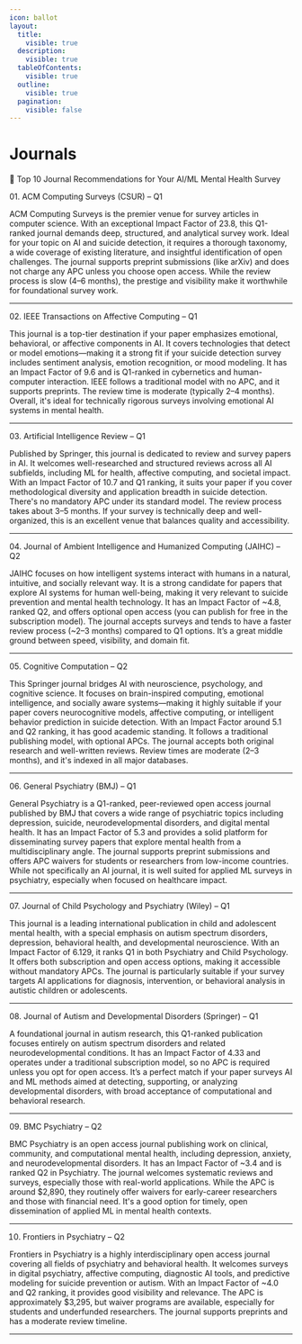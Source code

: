 ```yaml
---
icon: ballot
layout:
  title:
    visible: true
  description:
    visible: true
  tableOfContents:
    visible: true
  outline:
    visible: true
  pagination:
    visible: false
---
```


# Journals

🧠 Top 10 Journal Recommendations for Your AI/ML Mental Health Survey



01\. ACM Computing Surveys (CSUR) – Q1

ACM Computing Surveys is the premier venue for survey articles in computer science. With an exceptional Impact Factor of 23.8, this Q1-ranked journal demands deep, structured, and analytical survey work. Ideal for your topic on AI and suicide detection, it requires a thorough taxonomy, a wide coverage of existing literature, and insightful identification of open challenges. The journal supports preprint submissions (like arXiv) and does not charge any APC unless you choose open access. While the review process is slow (4–6 months), the prestige and visibility make it worthwhile for foundational survey work.

***

02\. IEEE Transactions on Affective Computing – Q1

This journal is a top-tier destination if your paper emphasizes emotional, behavioral, or affective components in AI. It covers technologies that detect or model emotions—making it a strong fit if your suicide detection survey includes sentiment analysis, emotion recognition, or mood modeling. It has an Impact Factor of 9.6 and is Q1-ranked in cybernetics and human-computer interaction. IEEE follows a traditional model with no APC, and it supports preprints. The review time is moderate (typically 2–4 months). Overall, it's ideal for technically rigorous surveys involving emotional AI systems in mental health.

***

03\. Artificial Intelligence Review – Q1

Published by Springer, this journal is dedicated to review and survey papers in AI. It welcomes well-researched and structured reviews across all AI subfields, including ML for health, affective computing, and societal impact. With an Impact Factor of 10.7 and Q1 ranking, it suits your paper if you cover methodological diversity and application breadth in suicide detection. There's no mandatory APC under its standard model. The review process takes about 3–5 months. If your survey is technically deep and well-organized, this is an excellent venue that balances quality and accessibility.

***

04\. Journal of Ambient Intelligence and Humanized Computing (JAIHC) – Q2

JAIHC focuses on how intelligent systems interact with humans in a natural, intuitive, and socially relevant way. It is a strong candidate for papers that explore AI systems for human well-being, making it very relevant to suicide prevention and mental health technology. It has an Impact Factor of \~4.8, ranked Q2, and offers optional open access (you can publish for free in the subscription model). The journal accepts surveys and tends to have a faster review process (\~2–3 months) compared to Q1 options. It’s a great middle ground between speed, visibility, and domain fit.

***

05\. Cognitive Computation – Q2

This Springer journal bridges AI with neuroscience, psychology, and cognitive science. It focuses on brain-inspired computing, emotional intelligence, and socially aware systems—making it highly suitable if your paper covers neurocognitive models, affective computing, or intelligent behavior prediction in suicide detection. With an Impact Factor around 5.1 and Q2 ranking, it has good academic standing. It follows a traditional publishing model, with optional APCs. The journal accepts both original research and well-written reviews. Review times are moderate (2–3 months), and it's indexed in all major databases.

***

06\. General Psychiatry (BMJ) – Q1

General Psychiatry is a Q1-ranked, peer-reviewed open access journal published by BMJ that covers a wide range of psychiatric topics including depression, suicide, neurodevelopmental disorders, and digital mental health. It has an Impact Factor of 5.3 and provides a solid platform for disseminating survey papers that explore mental health from a multidisciplinary angle. The journal supports preprint submissions and offers APC waivers for students or researchers from low-income countries. While not specifically an AI journal, it is well suited for applied ML surveys in psychiatry, especially when focused on healthcare impact.

***

07\. Journal of Child Psychology and Psychiatry (Wiley) – Q1

This journal is a leading international publication in child and adolescent mental health, with a special emphasis on autism spectrum disorders, depression, behavioral health, and developmental neuroscience. With an Impact Factor of 6.129, it ranks Q1 in both Psychiatry and Child Psychology. It offers both subscription and open access options, making it accessible without mandatory APCs. The journal is particularly suitable if your survey targets AI applications for diagnosis, intervention, or behavioral analysis in autistic children or adolescents.

***

08\. Journal of Autism and Developmental Disorders (Springer) – Q1

A foundational journal in autism research, this Q1-ranked publication focuses entirely on autism spectrum disorders and related neurodevelopmental conditions. It has an Impact Factor of 4.33 and operates under a traditional subscription model, so no APC is required unless you opt for open access. It’s a perfect match if your paper surveys AI and ML methods aimed at detecting, supporting, or analyzing developmental disorders, with broad acceptance of computational and behavioral research.

***

09\. BMC Psychiatry – Q2

BMC Psychiatry is an open access journal publishing work on clinical, community, and computational mental health, including depression, anxiety, and neurodevelopmental disorders. It has an Impact Factor of \~3.4 and is ranked Q2 in Psychiatry. The journal welcomes systematic reviews and surveys, especially those with real-world applications. While the APC is around $2,890, they routinely offer waivers for early-career researchers and those with financial need. It's a good option for timely, open dissemination of applied ML in mental health contexts.

***

10. Frontiers in Psychiatry – Q2

Frontiers in Psychiatry is a highly interdisciplinary open access journal covering all fields of psychiatry and behavioral health. It welcomes surveys in digital psychiatry, affective computing, diagnostic AI tools, and predictive modeling for suicide prevention or autism. With an Impact Factor of \~4.0 and Q2 ranking, it provides good visibility and relevance. The APC is approximately $3,295, but waiver programs are available, especially for students and underfunded researchers. The journal supports preprints and has a moderate review timeline.

***
